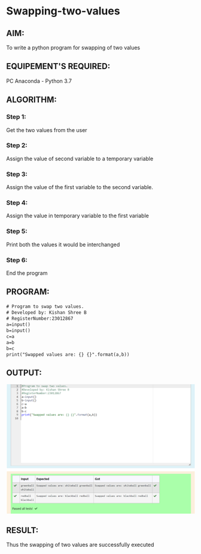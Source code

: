 # Swapping-two-values
## AIM:
To write a python program for swapping of two values
## EQUIPEMENT'S REQUIRED: 
PC
Anaconda - Python 3.7
## ALGORITHM: 
### Step 1:
Get the two values from the user
### Step 2: 
Assign the value of second variable to a temporary variable 
### Step 3: 
Assign the value of the first variable to the second variable.
### Step 4:  
Assign the value in temporary variable to the first variable
### Step 5: 
Print both the values it would be interchanged
### Step 6: 
End the program
## PROGRAM:
~~~
# Program to swap two values.
# Developed by: Kishan Shree B
# RegisterNumber:23012867
a=input()
b=input()
c=a
a=b
b=c
print("Swapped values are: {} {}".format(a,b))
~~~
## OUTPUT:
![output](/swap%20srcshot.png)
## RESULT:
Thus the swapping of two values are successfully executed



